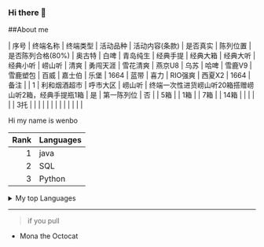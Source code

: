 ### Hi there 👋

##About me

<!--待办事项-->
| 序号 | 终端名称 | 终端类型 | 活动品种 | 活动内容(条款) | 是否真实 | 陈列位置 | 是否陈列合格(80%) | 奥古特 | 白啤 | 青岛纯生 | 经典手提 | 经典大箱 | 经典大听 | 经典小听 | 崂山听 | 清爽 | 勇闯天涯 | 雪花清爽 | 燕京U8 | 乌苏 | 哈啤 | 雪鹿V9 | 雪鹿塑包 | 百威 | 嘉士伯 | 乐堡 | 1664 | 蓝带 | 喜力 | RIO强爽 | 西夏X2 | 1664 | 备注 | 
| 1 | 利和烟酒超市 | 呼市大区 | 崂山听 | 终端一次性进货崂山听20箱搭赠崂山听2箱，经典手提瓶1箱 | 是 | 第一陈列位 | 否 | | 5箱 | | 1箱 | | 7箱 | | 14箱 | | | | | | 3托 | | | | | | | | | | | | | 

Hi my name is wenbo

| Rank | Languages |
|-----:|-----------|
|     1| java      |
|     2| SQL       |
|     3| Python    |


<details>
  <summary>
    My top Languages
  </summary>
 | Rank | Languages |
|-----:|-----------|
|     1| java      |
|     2| SQL       |
|     3| Python    |

</details>


---

>if you pull
- Mona the Octocat

